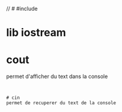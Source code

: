 // # #include <iostream>
# lib iostream
# cout
permet d'afficher du text dans la console
``` std::cout<<"hello world"<<std::endl;


# cin
permet de recuperer du text de la console